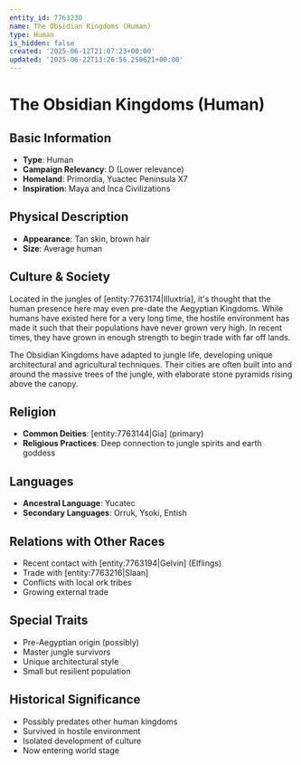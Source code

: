 ```yaml
---
entity_id: 7763230
name: The Obsidian Kingdoms (Human)
type: Human
is_hidden: false
created: '2025-06-12T21:07:23+00:00'
updated: '2025-06-22T13:26:56.250621+00:00'
---
```


# The Obsidian Kingdoms (Human)

## Basic Information

- **Type**: Human
- **Campaign Relevancy**: D (Lower relevance)
- **Homeland**: Primordia, Yuactec Peninsula X7
- **Inspiration**: Maya and Inca Civilizations

## Physical Description

- **Appearance**: Tan skin, brown hair
- **Size**: Average human

## Culture & Society

Located in the jungles of [entity:7763174|Illuxtria], it's thought that the human presence here may even pre-date the Aegyptian Kingdoms. While humans have existed here for a very long time, the hostile environment has made it such that their populations have never grown very high. In recent times, they have grown in enough strength to begin trade with far off lands.

The Obsidian Kingdoms have adapted to jungle life, developing unique architectural and agricultural techniques. Their cities are often built into and around the massive trees of the jungle, with elaborate stone pyramids rising above the canopy.

## Religion

- **Common Deities**: [entity:7763144|Gia] (primary)
- **Religious Practices**: Deep connection to jungle spirits and earth goddess

## Languages

- **Ancestral Language**: Yucatec
- **Secondary Languages**: Orruk, Ysoki, Entish

## Relations with Other Races

- Recent contact with [entity:7763194|Gelvin] (Elflings)
- Trade with [entity:7763216|Slaan]
- Conflicts with local ork tribes
- Growing external trade

## Special Traits

- Pre-Aegyptian origin (possibly)
- Master jungle survivors
- Unique architectural style
- Small but resilient population

## Historical Significance

- Possibly predates other human kingdoms
- Survived in hostile environment
- Isolated development of culture
- Now entering world stage
